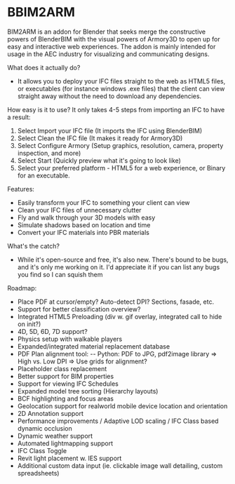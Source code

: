 # BBIM2ARM

BIM2ARM is an addon for Blender that seeks merge the constructive powers of BlenderBIM with the visual powers of Armory3D to open up for easy and interactive web experiences. The addon is mainly intended for usage in the AEC industry for visualizing and communicating designs.

What does it actually do?
- It allows you to deploy your IFC files straight to the web as HTML5 files, or executables (for instance windows .exe files) that the client can view straight away without the need to download any dependencies.

How easy is it to use?
It only takes 4-5 steps from importing an IFC to have a result:
1. Select Import your IFC file (It imports the IFC using BlenderBIM)
2. Select Clean the IFC file (It makes it ready for Armory3D)
3. Select Configure Armory (Setup graphics, resolution, camera, property inspection, and more)
4. Select Start (Quickly preview what it's going to look like)
5. Select your preferred platform - HTML5 for a web experience, or Binary for an executable.

Features:
- Easily transform your IFC to something your client can view 
- Clean your IFC files of unnecessary clutter
- Fly and walk through your 3D models with easy
- Simulate shadows based on location and time
- Convert your IFC materials into PBR materials


What's the catch?
- While it's open-source and free, it's also new. There's bound to be bugs, and it's only me working on it. I'd appreciate it if you can list any bugs you find so I can squish them


Roadmap:
- Place PDF at cursor/empty? Auto-detect DPI? Sections, fasade, etc.
- Support for better classification overview?
- Integrated HTML5 Preloading (div w. gif overlay, integrated call to hide on init?)
- 4D, 5D, 6D, 7D support?
- Physics setup with walkable players
- Expanded/integrated material replacement database
- PDF Plan alignment tool:
-- Python: PDF to JPG, pdf2image library => High vs. Low DPI => Use grids for alignment?
- Placeholder class replacement
- Better support for BIM properties
- Support for viewing IFC Schedules
- Expanded model tree sorting (Hierarchy layouts)
- BCF highlighting and focus areas
- Geolocation support for realworld mobile device location and orientation
- 2D Annotation support
- Performance improvements / Adaptive LOD scaling / IFC Class based dynamic occlusion
- Dynamic weather support
- Automated lightmapping support
- IFC Class Toggle
- Revit light placement w. IES support
- Additional custom data input (ie. clickable image wall detailing, custom spreadsheets)
